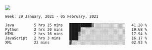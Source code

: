 <!--
**Mat2ja/Mat2ja** is a ✨ _special_ ✨ repository because its `README.md` (this file) appears on your GitHub profile.

Here are some ideas to get you started:

- 🔭 I’m currently working on ...
- 🌱 I’m currently learning ...
- 👯 I’m looking to collaborate on ...
- 🤔 I’m looking for help with ...
- 💬 Ask me about ...
- 📫 How to reach me: ...
- 😄 Pronouns: ...
- ⚡ Fun fact: ...
-->

<img src='https://media.giphy.com/media/xT9IgG50Fb7Mi0prBC/giphy.gif'>

<!--START_SECTION:waka-->
```text
Week: 29 January, 2021 - 05 February, 2021

Java         5 hrs 15 mins   ██████████▒░░░░░░░░░░░░░░   41.28 % 
Python       2 hrs 30 mins   █████░░░░░░░░░░░░░░░░░░░░   19.68 % 
HTML         2 hrs 16 mins   ████▒░░░░░░░░░░░░░░░░░░░░   17.94 % 
JavaScript   2 hrs 3 mins    ████░░░░░░░░░░░░░░░░░░░░░   16.17 % 
XML          22 mins         ▓░░░░░░░░░░░░░░░░░░░░░░░░   02.93 % 
```
<!--END_SECTION:waka-->
